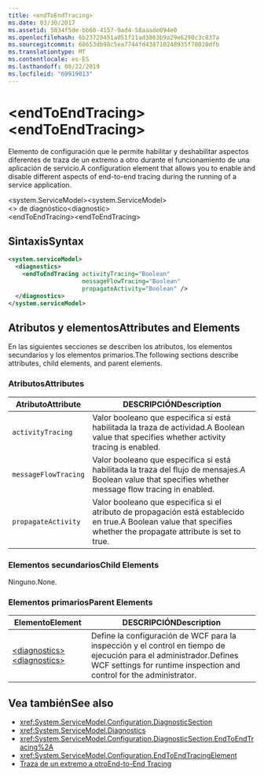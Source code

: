 ```yaml
---
title: <endToEndTracing>
ms.date: 03/30/2017
ms.assetid: 5034f5de-bb60-4157-9ad4-58aaade094e0
ms.openlocfilehash: 6b23728451a051f21ad3863b9a29e6290c3c837a
ms.sourcegitcommit: 68653db98c5ea7744fd438710248935f70020dfb
ms.translationtype: MT
ms.contentlocale: es-ES
ms.lasthandoff: 08/22/2019
ms.locfileid: "69919013"
---
```

# <a name="endtoendtracing"></a><span data-ttu-id="e19d0-101">\<endToEndTracing></span><span class="sxs-lookup"><span data-stu-id="e19d0-101">\<endToEndTracing></span></span>
<span data-ttu-id="e19d0-102">Elemento de configuración que le permite habilitar y deshabilitar aspectos diferentes de traza de un extremo a otro durante el funcionamiento de una aplicación de servicio.</span><span class="sxs-lookup"><span data-stu-id="e19d0-102">A configuration element that allows you to enable and disable different aspects of end-to-end tracing during the running of a service application.</span></span>  
  
 <span data-ttu-id="e19d0-103">\<system.ServiceModel></span><span class="sxs-lookup"><span data-stu-id="e19d0-103">\<system.ServiceModel></span></span>  
<span data-ttu-id="e19d0-104">\<> de diagnóstico</span><span class="sxs-lookup"><span data-stu-id="e19d0-104">\<diagnostic></span></span>  
<span data-ttu-id="e19d0-105">\<endToEndTracing></span><span class="sxs-lookup"><span data-stu-id="e19d0-105">\<endToEndTracing></span></span>  
  
## <a name="syntax"></a><span data-ttu-id="e19d0-106">Sintaxis</span><span class="sxs-lookup"><span data-stu-id="e19d0-106">Syntax</span></span>  
  
```xml  
<system.serviceModel>
  <diagnostics>
    <endToEndTracing activityTracing="Boolean"
                     messageFlowTracing="Boolean"
                     propagateActivity="Boolean" />
  </diagnostics>
</system.serviceModel>
```  
  
## <a name="attributes-and-elements"></a><span data-ttu-id="e19d0-107">Atributos y elementos</span><span class="sxs-lookup"><span data-stu-id="e19d0-107">Attributes and Elements</span></span>  
 <span data-ttu-id="e19d0-108">En las siguientes secciones se describen los atributos, los elementos secundarios y los elementos primarios.</span><span class="sxs-lookup"><span data-stu-id="e19d0-108">The following sections describe attributes, child elements, and parent elements.</span></span>  
  
### <a name="attributes"></a><span data-ttu-id="e19d0-109">Atributos</span><span class="sxs-lookup"><span data-stu-id="e19d0-109">Attributes</span></span>  
  
|<span data-ttu-id="e19d0-110">Atributo</span><span class="sxs-lookup"><span data-stu-id="e19d0-110">Attribute</span></span>|<span data-ttu-id="e19d0-111">DESCRIPCIÓN</span><span class="sxs-lookup"><span data-stu-id="e19d0-111">Description</span></span>|  
|---------------|-----------------|  
|`activityTracing`|<span data-ttu-id="e19d0-112">Valor booleano que especifica si está habilitada la traza de actividad.</span><span class="sxs-lookup"><span data-stu-id="e19d0-112">A Boolean value that specifies whether activity tracing is enabled.</span></span>|  
|`messageFlowTracing`|<span data-ttu-id="e19d0-113">Valor booleano que especifica si está habilitada la traza del flujo de mensajes.</span><span class="sxs-lookup"><span data-stu-id="e19d0-113">A Boolean value that specifies whether message flow tracing in enabled.</span></span>|  
|`propagateActivity`|<span data-ttu-id="e19d0-114">Valor booleano que especifica si el atributo de propagación está establecido en true.</span><span class="sxs-lookup"><span data-stu-id="e19d0-114">A Boolean value that specifies whether the propagate attribute is set to true.</span></span>|  
  
### <a name="child-elements"></a><span data-ttu-id="e19d0-115">Elementos secundarios</span><span class="sxs-lookup"><span data-stu-id="e19d0-115">Child Elements</span></span>  
 <span data-ttu-id="e19d0-116">Ninguno.</span><span class="sxs-lookup"><span data-stu-id="e19d0-116">None.</span></span>  
  
### <a name="parent-elements"></a><span data-ttu-id="e19d0-117">Elementos primarios</span><span class="sxs-lookup"><span data-stu-id="e19d0-117">Parent Elements</span></span>  
  
|<span data-ttu-id="e19d0-118">Elemento</span><span class="sxs-lookup"><span data-stu-id="e19d0-118">Element</span></span>|<span data-ttu-id="e19d0-119">DESCRIPCIÓN</span><span class="sxs-lookup"><span data-stu-id="e19d0-119">Description</span></span>|  
|-------------|-----------------|  
|[<span data-ttu-id="e19d0-120">\<diagnostics></span><span class="sxs-lookup"><span data-stu-id="e19d0-120">\<diagnostics></span></span>](diagnostics.md)|<span data-ttu-id="e19d0-121">Define la configuración de WCF para la inspección y el control en tiempo de ejecución para el administrador.</span><span class="sxs-lookup"><span data-stu-id="e19d0-121">Defines WCF settings for runtime inspection and control for the administrator.</span></span>|  
  
## <a name="see-also"></a><span data-ttu-id="e19d0-122">Vea también</span><span class="sxs-lookup"><span data-stu-id="e19d0-122">See also</span></span>

- <xref:System.ServiceModel.Configuration.DiagnosticSection>
- <xref:System.ServiceModel.Diagnostics>
- <xref:System.ServiceModel.Configuration.DiagnosticSection.EndToEndTracing%2A>
- <xref:System.ServiceModel.Configuration.EndToEndTracingElement>
- [<span data-ttu-id="e19d0-123">Traza de un extremo a otro</span><span class="sxs-lookup"><span data-stu-id="e19d0-123">End-to-End Tracing</span></span>](../../../wcf/diagnostics/tracing/end-to-end-tracing.md)
